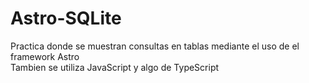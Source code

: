 # Astro-SQLite
Practica donde se muestran consultas en tablas mediante el uso de el framework Astro<br>
Tambien se utiliza JavaScript y algo de TypeScript
